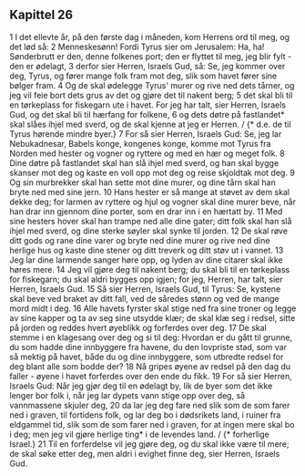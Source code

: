 ## Kapittel 26

1 I det ellevte år, på den første dag i måneden, kom Herrens ord til meg, og det lød så:
2 Menneskesønn! Fordi Tyrus sier om Jerusalem: Ha, ha! Sønderbrutt er den, denne folkenes port; den er flyttet til meg, jeg blir fylt - den er ødelagt,
3 derfor sier Herren, Israels Gud, så: Se, jeg kommer over deg, Tyrus, og fører mange folk fram mot deg, slik som havet fører sine bølger fram.
4 Og de skal ødelegge Tyrus' murer og rive ned dets tårner, og jeg vil feie bort dets grus av det og gjøre det til nakent berg;
5 det skal bli til en tørkeplass for fiskegarn ute i havet. For jeg har talt, sier Herren, Israels Gud, og det skal bli til hærfang for folkene,
6 og dets døtre på fastlandet* skal slåes ihjel med sverd, og de skal kjenne at jeg er Herren. / {* d.e. de til Tyrus hørende mindre byer.}
7 For så sier Herren, Israels Gud: Se, jeg lar Nebukadnesar, Babels konge, kongenes konge, komme mot Tyrus fra Norden med hester og vogner og ryttere og med en hær og meget folk.
8 Dine døtre på fastlandet skal han slå ihjel med sverd, og han skal bygge skanser mot deg og kaste en voll opp mot deg og reise skjoldtak mot deg.
9 Og sin murbrekker skal han sette mot dine murer, og dine tårn skal han bryte ned med sine jern.
10 Hans hester er så mange at støvet av dem skal dekke deg; for larmen av ryttere og hjul og vogner skal dine murer beve, når han drar inn gjennom dine porter, som en drar inn i en hærtatt by.
11 Med sine hesters hover skal han trampe ned alle dine gater; ditt folk skal han slå ihjel med sverd, og dine sterke søyler skal synke til jorden.
12 De skal røve ditt gods og rane dine varer og bryte ned dine murer og rive ned dine herlige hus og kaste dine stener og ditt treverk og ditt støv ut i vannet.
13 Jeg lar dine larmende sanger høre opp, og lyden av dine citarer skal ikke høres mere.
14 Jeg vil gjøre deg til nakent berg; du skal bli til en tørkeplass for fiskegarn; du skal aldri bygges opp igjen; for jeg, Herren, har talt, sier Herren, Israels Gud.
15 Så sier Herren, Israels Gud, til Tyrus: Se, kystene skal beve ved braket av ditt fall, ved de såredes stønn og ved de mange mord midt i deg.
16 Alle havets fyrster skal stige ned fra sine troner og legge av sine kapper og ta av seg sine utsydde klær; de skal klæ seg i redsel, sitte på jorden og reddes hvert øyeblikk og forferdes over deg.
17 De skal stemme i en klagesang over deg og si til deg: Hvordan er du gått til grunne, du som hadde dine innbyggere fra havene, du den lovpriste stad, som var så mektig på havet, både du og dine innbyggere, som utbredte redsel for deg blant alle som bodde der?
18 Nå gripes øyene av redsel på den dag du faller - øyene i havet forferdes over den ende du fikk.
19 For så sier Herren, Israels Gud: Når jeg gjør deg til en ødelagt by, lik de byer som det ikke lenger bor folk i, når jeg lar dypets vann stige opp over deg, så vannmassene skjuler deg,
20 da lar jeg deg fare ned slik som de som farer ned i graven, til fortidens folk, og lar deg bo i dødsrikets land, i ruiner fra eldgammel tid, slik som de som farer ned i graven, for at ingen mere skal bo i deg; men jeg vil gjøre herlige ting* i de levendes land. / {* forherlige Israel.}
21 Til en forferdelse vil jeg gjøre deg, og du skal ikke være til mere; de skal søke etter deg, men aldri i evighet finne deg, sier Herren, Israels Gud.
